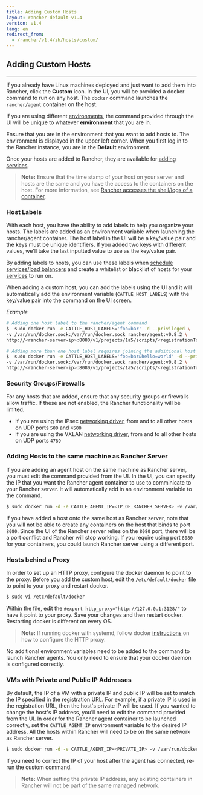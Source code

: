 ```yaml
---
title: Adding Custom Hosts
layout: rancher-default-v1.4
version: v1.4
lang: en
redirect_from:
  - /rancher/v1.4/zh/hosts/custom/
---
```


## Adding Custom Hosts
---

If you already have Linux machines deployed and just want to add them into Rancher, click the **Custom** icon. In the UI, you will be provided a docker command to run on any host. The `docker` command launches the `rancher/agent` container on the host.

If you are using different [environments]({{site.baseurl}}/rancher/{{page.version}}/{{page.lang}}/environments/), the command provided through the UI will be unique to whatever **environment** that you are in.

Ensure that you are in the environment that you want to add hosts to. The environment is displayed in the upper left corner. When you first log in to the Rancher instance, you are in the **Default** environment.

Once your hosts are added to Rancher, they are available for [adding services]({{site.baseurl}}/rancher/{{page.version}}/{{page.lang}}/cattle/adding-services/).

> **Note:** Ensure that the time stamp of your host on your server and hosts are the same and you have the access to the containers on the host. For more information, see [Rancher accesses the shell/logs of a container]({{site.baseurl}}/rancher/{{page.version}}/{{page.lang}}/faqs/troubleshooting/#container-access).

### Host Labels

With each host, you have the ability to add labels to help you organize your hosts. The labels are added as an environment variable when launching the rancher/agent container. The host label in the UI will be a key/value pair and the keys must be unique identifiers. If you added two keys with different values, we'll take the last inputted value to use as the key/value pair.

By adding labels to hosts, you can use these labels when [schedule services/load balancers]({{site.baseurl}}/rancher/{{page.version}}/{{page.lang}}/cattle/scheduling/) and create a whitelist or blacklist of hosts for your [services]({{site.baseurl}}/rancher/{{page.version}}/{{page.lang}}/cattle/adding-services/) to run on.

When adding a custom host, you can add the labels using the UI and it will automatically add the environment variable (`CATTLE_HOST_LABELS`) with the key/value pair into the command on the UI screen.

_Example_

```bash
# Adding one host label to the rancher/agent command
$  sudo docker run -e CATTLE_HOST_LABELS='foo=bar' -d --privileged \
-v /var/run/docker.sock:/var/run/docker.sock rancher/agent:v0.8.2 \
http://<rancher-server-ip>:8080/v1/projects/1a5/scripts/<registrationToken>

# Adding more than one host label requires joining the additional host labels with an `&`
$  sudo docker run -e CATTLE_HOST_LABELS='foo=bar&hello=world' -d --privileged \
-v /var/run/docker.sock:/var/run/docker.sock rancher/agent:v0.8.2 \
http://<rancher-server-ip>:8080/v1/projects/1a5/scripts/<registrationToken>
```

### Security Groups/Firewalls

For any hosts that are added, ensure that any security groups or firewalls allow traffic. If these are not enabled, the Rancher functionality will be limited.

* If you are using the IPsec [networking driver]({{site.baseurl}}/rancher/{{page.version}}/{{page.lang}}/rancher-services/networking/), from and to all other hosts on UDP ports `500` and `4500`
* If you are using the VXLAN [networking driver]({{site.baseurl}}/rancher/{{page.version}}/{{page.lang}}/rancher-services/networking/), from and to all other hosts on UDP ports `4789`

<a id="samehost"></a>

### Adding Hosts to the same machine as Rancher Server

If you are adding an agent host on the same machine as Rancher server, you must edit the command provided from the UI. In the UI, you can specify the IP that you want the Rancher agent container to use to comminicate to your Rancher server. It will automatically add in an environment variable to the command.

```bash
$ sudo docker run -d -e CATTLE_AGENT_IP=<IP_OF_RANCHER_SERVER> -v /var/run/docker....
```

If you have added a host onto the same host as Rancher server, note that you will not be able to create any containers on the host that binds to port `8080`. Since the UI of the Rancher server relies on the `8080` port, there will be a port conflict and Rancher will stop working. If you require using port `8080` for your containers, you could launch Rancher server using a different port.

### Hosts behind a Proxy

In order to set up an HTTP proxy, configure the docker daemon to point to the proxy. Before you add the custom host, edit the `/etc/default/docker` file to point to your proxy and restart docker.

```bash
$ sudo vi /etc/default/docker
```

Within the file, edit the `#export http_proxy="http://127.0.0.1:3128/"` to have it point to your proxy. Save your changes and then restart docker. Restarting docker is different on every OS.

> **Note:** If running docker with systemd, follow docker [instructions](https://docs.docker.com/articles/systemd/#http-proxy) on how to configure the HTTP proxy.

No additional environment variables need to be added to the command to launch Rancher agents. You only need to ensure that your docker daemon is configured correctly.

### VMs with Private and Public IP Addresses

By default, the IP of a VM with a private IP and public IP will be set to match the IP specified in the registration URL. For example, if a private IP is used in the registration URL, then the host's private IP will be used. If you wanted to change the host's IP address, you’ll need to edit the command provided from the UI. In order for the Rancher agent container to be launched correctly, set the `CATTLE_AGENT_IP` environment variable to the desired IP address. All the hosts within Rancher will need to be on the same network as Rancher server.

```bash
$ sudo docker run -d -e CATTLE_AGENT_IP=<PRIVATE_IP> -v /var/run/docker....
```

If you need to correct the IP of your host after the agent has connected, re-run the custom command.

> **Note:** When setting the private IP address, any existing containers in Rancher will not be part of the same managed network.
